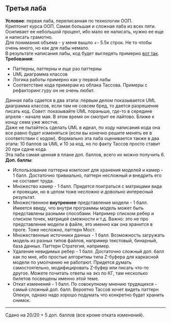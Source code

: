 ## Третья лаба
**Условие**: первая лаба, переписанная по технологии ООП. \
Криптонит курса ООП. Самая большая и сложная лаба из всех пяти. Осиливает ее небольшой процент, ибо мало ее написать, нужно ее еще и написать грамотно. \
Для понимания объема - у меня вышло +- 5.5к строк. Не то чтобы очень много, но как для лабы немало. \
В результате написания лабы, код будет выгледять примерно [вот так](https://github.com/EnterpriseQualityCoding/FizzBuzzEnterpriseEdition/). \
**Требования**:
- Паттерны, паттерны и еще раз паттерны
- UML диаграмма классов
- Логика работы примерно как у первой лабы
- Соответствие кода примерам из облака Тассова. Примеры с рефакторинг.гуру он не очень любит.

Данная лаба сдается в два этапа: первым делом показывается UML диаграмма классов, если там не совсем бред, то дается разрешение писать код.
*Совет*: показывайте UML пораньше, где-то в середине апреля - начале мая. В этом время он смотрит ее лайтово. Ближе к концу сема уже жестче. \
Даже не пытайтесь сделать UML в идеал, по ходу написания кода она все равно будет изменяться (если вы конечно решите менять ее в соответствии с кодом).
Формально эта лаба оценивается также в два этапа: 10 баллов за UML и 10 за код, но по факту Тассов просто ставит 20 при сдаче кода. \
Эта лаба самая ценная в плане доп. баллов, всего их можно получить 6.
**Доп. баллы**:
- Использование паттерна композит для хранения моделей и камер - 1 балл. Достаточно тривиально, паттерн несложный и внедрить его не составит труда.
- Множество камер - 1 балл. Придется поиграться с матрицами вида и проекции, но в целом тоже несложно и довольно интересный результат.
- Множественное **внутреннее** представление модели - 1 балл. Имеется ввиду, что внутри программы модель может быть представлены разными способами.
  Например списком ребер и списком точек, матрицей смежности и т.д. Важно: это не про представление модели в файле, это именно как она хранится в проге.
  Тоже несложно, паттерн Мост.
- Множественные источники данных - 1 балл. Возможность загружать модель из разных типов файлов, например текстовый, бинарный, база данных. Паттерн Стратегия, например.
- Удаление невидимых ребер - 1 балл. Достаточно сложный доп. балл как по мне, ибо простые алгоритмы типа Z-буфера для каркасной модели по умолчанию не работают.
  Придется думать самостоятельно, модифицировать Z-буфер или писать что-то другое. Можете почитать ответы на экз по КГ, там несколько билетов посвещены именно этой теме.
- Откат изменений - 1 балл. По совокупному мнению трудящихся - самый сложный доп. балл. Вероятно Тассов хочет видеть паттерн Опекун, однако надо хорошо подумать
  что конкретно будет хранить снимок.

---

Сдано на 20/20 + 5 доп. баллов (все кроме отката изменений).

